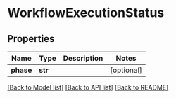 # WorkflowExecutionStatus

## Properties
Name | Type | Description | Notes
------------ | ------------- | ------------- | -------------
**phase** | **str** |  | [optional] 

[[Back to Model list]](../README.md#documentation-for-models) [[Back to API list]](../README.md#documentation-for-api-endpoints) [[Back to README]](../README.md)


